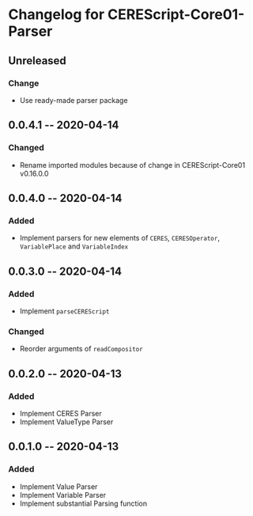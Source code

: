 Changelog for CEREScript-Core01-Parser
====

## Unreleased

### Change
* Use ready-made parser package


## 0.0.4.1 -- 2020-04-14

### Changed
* Rename imported modules because of change in CEREScript-Core01 v0.16.0.0


## 0.0.4.0 -- 2020-04-14

### Added
* Implement parsers for new elements of `CERES`, `CERESOperator`, `VariablePlace` and `VariableIndex`


## 0.0.3.0 -- 2020-04-14

### Added
* Implement `parseCEREScript`

### Changed
* Reorder arguments of `readCompositor`


## 0.0.2.0 -- 2020-04-13

### Added
* Implement CERES Parser
* Implement ValueType Parser


## 0.0.1.0 -- 2020-04-13

### Added
* Implement Value Parser
* Implement Variable Parser
* Implement substantial Parsing function
